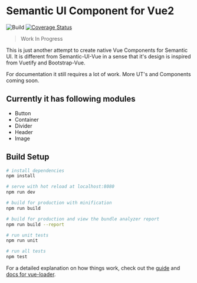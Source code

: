 # Semantic UI Component for Vue2

![Build](https://travis-ci.org/HandOfGod94/vue-semantic.svg?branch=master)
[![Coverage Status](https://coveralls.io/repos/github/HandOfGod94/vue-semantic/badge.svg?branch=master)](https://coveralls.io/github/HandOfGod94/vue-semantic?branch=master)

> Work In Progress

This is just another attempt to create native Vue Components for
Semantic UI. It is different from Semantic-UI-Vue in a sense that
it's design is inspired from Vuetify and Bootstrap-Vue.

For documentation it still requires a lot of work.
More UT's and Components coming soon.

## Currently it has following modules
* Button
* Container
* Divider
* Header
* Image

## Build Setup

``` bash
# install dependencies
npm install

# serve with hot reload at localhost:8080
npm run dev

# build for production with minification
npm run build

# build for production and view the bundle analyzer report
npm run build --report

# run unit tests
npm run unit

# run all tests
npm test
```

For a detailed explanation on how things work, check out the [guide](http://vuejs-templates.github.io/webpack/) and [docs for vue-loader](http://vuejs.github.io/vue-loader).
